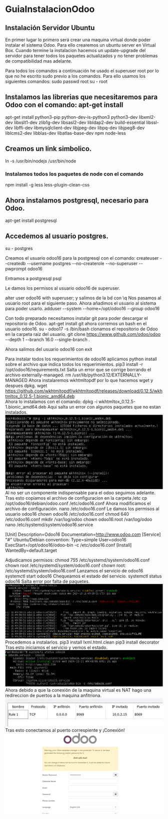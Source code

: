 # GuiaInstalacionOdoo
## Instalación Servidor Ubuntu
En primer lugar lo primero será crear una maquina virtual donde poder instalar el sistema Odoo. Para ello crearemos un ubuntu server en Virtual Box.
Cuando termine la instalacion hacemos un update-upgrade del servidor para tener todos los paquetes actualizados y no tener problemas de compatibilidad mas adelante.

Para todos los comandos a continuación he usado el superuser root por lo que no he escrito sudo previo a los comandos.
Para ello usamos los siguientes comandos: 
sudo passwd root
su - root


## Instalamos las librerias que necesitaremos para Odoo con el comando: apt-get install  

apt-get install python3-pip python-dev-is-python3 python3-dev libxml2-dev libxslt1-dev zlib1g-dev libsasl2-dev libldap2-dev build-essential libssl-dev libffi-dev libmysqlclient-dev libjpeg-dev libpq-dev libjpeg8-dev liblcms2-dev libblas-dev libatlas-base-dev npm node-less

## Creamos un link simbolico.
ln -s /usr/bin/nodejs /usr/bin/node
### Instalamos todos los paquetes de node con el comando 
npm install -g less less-plugin-clean-css

## Ahora instalamos postgresql, necesario para Odoo.
apt-get install postgresql
## Accedemos al usuario postgres.
su - postgres

Creamos el usuario odoo16 para la postgresql con el comando: createuser --createdb --username postgres --no-createrole --no-superuser --pwprompt odoo16

Entramos a postgresql 
psql

Le damos los permisos al usuario odoo16 de superuser.

alter user odoo16 with superuser;
y salimos de la bd con
\q
Nos pasamos al usuario root para el siguiente paso.
Ahora añadimos el usuario al sistema para poder usarlo.
adduser --system --home=/opt/odoo16 --group odoo16

Con todo preparado necesitamos instalar git para poder descargar el repositorio de Odoo. 
apt-get install git
ahora corremos un bash en el usuario odoo16.
su - odoo17 -s /bin/bash
clonamos el repositorio de Odoo en la carpeta raiz del usuario.
git clone https://www.github.com/odoo/odoo --depth 1 --branch 16.0 --single-branch . 

Ahora salimos del usuario odoo16 con exit

Para instalar todos los requerimientos de odoo16 aplicamos python install sobre el archivo que indica todos los requerimientos.
pip3 install -r /opt/odoo16/requirements.txt
Salta un error que se corrige borrando el archivo externally-managed.
rm /usr/lib/python3.12/EXTERNALLY-MANAGED
Ahora instalaremos wkhtmltopdf por lo que hacemos wget y despues dpkg.
wget https://github.com/wkhtmltopdf/wkhtmltopdf/releases/download/0.12.5/wkhtmltox_0.12.5-1.bionic_amd64.deb  
Ahora lo instalamos con el comando:
dpkg -i wkhtmltox_0.12.5-1.bionic_amd64.deb
Aqui salta un error con algunos paquetes que no estan instalados.
![wkError](image-1.png)
Al no ser un componente indispensable para el odoo seguimos adelante.
Tras esto copiamos el archivo de configuracion en la carpeta /etc
cp /opt/odoo16/debian/odoo.conf /etc/odoo16.conf
Ahora modificamos el archivo de configuración.
nano /etc/odoo16.conf
Le damos los permisos al usuario odoo16
chown odoo16 /etc/odoo16.conf
chmod 640 /etc/odoo16.conf
mkdir /var/log/odoo
chown odoo16:root /var/log/odoo
nano /etc/systemd/system/odoo16.service

[Unit]
   Description=Odoo16
   Documentation=http://www.odoo.com
   [Service]
   "#" Ubuntu/Debian convention:
   Type=simple
   User=odoo16
   ExecStart=/opt/odoo16/odoo-bin -c /etc/odoo16.conf
   [Install]
   WantedBy=default.target
   
   Adjudicamos permisos:
   chmod 755 /etc/systemd/system/odoo16.conf
   chown root /etc/systemd/system/odoo16.conf
   chown root: /etc/systemd/system/odoo16.conf
   Lanzamos el servicio de odoo16
   systemctl start odoo16
   Chequeamos el estado del servicio.
   systemctl status odoo16
   Salta error por falta de paquetes.
   ![statusA](image-2.png)
   Procedemos a instalarlos.
   pip3 install lxml.html.clean
   pip3 install decorator
   Tras esto iniciamos el servicio y vemos el estado.
   ![statusB](image-3.png)
   Ahora debido a que la conexión de la maquina virtual es NAT hago una redireccion de puertos a la maquina anfitriona.
   ![reenvio](image-5.png)
   Tras esto conectamos al puerto correspiente y ¡Conexión! 
   ![odoo](image-4.png)